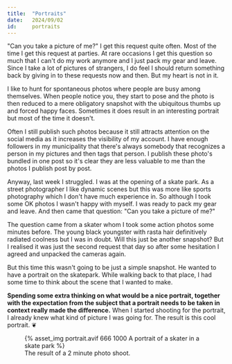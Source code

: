 ```yaml
---
title:  "Portraits"
date:   2024/09/02
id:     portraits
---
```


"Can you take a picture of me?" I get this request quite often. Most of the time I get this request at parties. At rare occasions I get this question so much that I can't do my work anymore and I just pack my gear and leave. Since I take a lot of pictures of strangers, I do feel I should return something back by giving in to these requests now and then. But my heart is not in it.

I like to hunt for spontaneous photos where people are busy among themselves. When people notice you, they start to pose and the photo is then reduced to a mere obligatory snapshot with the ubiquitous thumbs up and forced happy faces. Sometimes it does result in an interesting portrait but most of the time it doesn't.

Often I still publish such photos because it still attracts attention on the social media as it increases the visibility of my account. I have enough followers in my municipality that there's always somebody that recognizes a person in my pictures and then tags that person. I publish these photo's bundled in one post so it's clear they are less valuable to me than the photos I publish post by post.

Anyway, last week I struggled. I was at the opening of a skate park. As a street photographer I like dynamic scenes but this was more like sports photography which I don't have much experience in. So although I took some OK photos I wasn't happy with myself. I was ready to pack my gear and leave. And then came that question: "Can you take a picture of me?"

The question came from a skater whom I took some action photos some minutes before. The young black youngster with rasta hair definitively radiated coolness but I was in doubt. Will this just be another snapshot? But I realised it was just the second request that day so after some hesitation I agreed and unpacked the cameras again.

But this time this wasn't going to be just a simple snapshot. He wanted to have a portrait on the skatepark. While walking back to that place, I had some time to think about the scene that I wanted to make.

**Spending some extra thinking on what would be a nice portrait, together with the expectation from the subject that a portrait needs to be taken in context really made the difference.** When I started shooting for the portrait, I already knew what kind of picture I was going for. The result is this cool portrait. ❦

<figure class="portrait">
    {% asset_img portrait.avif 666 1000 A portrait of a skater in a skate park %}
    <figcaption>The result of a 2 minute photo shoot.</figcaption>
</figure>
